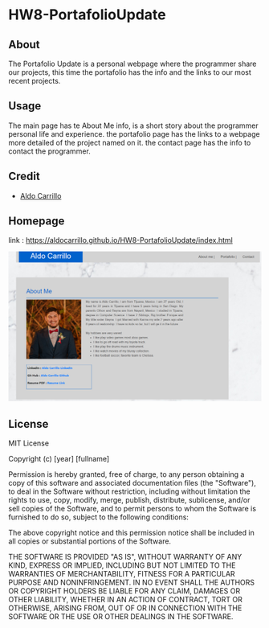 # HW8-PortafolioUpdate


## About
The Portafolio Update is a personal webpage where the programmer share our projects, this time the portafolio has the info and the links to our most recent projects.

## Usage
The main page has te About Me info, is a short story about the programmer personal life and experience.
the portafolio page has the links to a webpage more detailed of the project named on it.
the contact page has the info to contact the programmer.

## Credit
- [Aldo Carrillo](https://github.com/AldoCarrillo)

## Homepage

link : https://aldocarrillo.github.io/HW8-PortafolioUpdate/index.html


![main](./images/main.png)


## License
MIT License

Copyright (c) [year] [fullname]

Permission is hereby granted, free of charge, to any person obtaining a copy
of this software and associated documentation files (the "Software"), to deal
in the Software without restriction, including without limitation the rights
to use, copy, modify, merge, publish, distribute, sublicense, and/or sell
copies of the Software, and to permit persons to whom the Software is
furnished to do so, subject to the following conditions:

The above copyright notice and this permission notice shall be included in all
copies or substantial portions of the Software.

THE SOFTWARE IS PROVIDED "AS IS", WITHOUT WARRANTY OF ANY KIND, EXPRESS OR
IMPLIED, INCLUDING BUT NOT LIMITED TO THE WARRANTIES OF MERCHANTABILITY,
FITNESS FOR A PARTICULAR PURPOSE AND NONINFRINGEMENT. IN NO EVENT SHALL THE
AUTHORS OR COPYRIGHT HOLDERS BE LIABLE FOR ANY CLAIM, DAMAGES OR OTHER
LIABILITY, WHETHER IN AN ACTION OF CONTRACT, TORT OR OTHERWISE, ARISING FROM,
OUT OF OR IN CONNECTION WITH THE SOFTWARE OR THE USE OR OTHER DEALINGS IN THE
SOFTWARE.